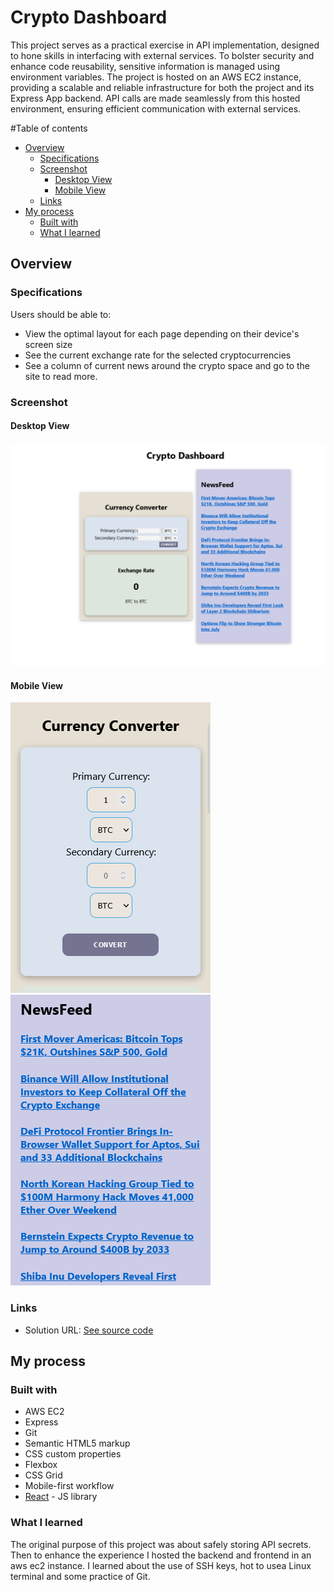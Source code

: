 # Crypto Dashboard

This project serves as a practical exercise in API implementation, designed to hone skills in interfacing with external services. To bolster security and enhance code reusability, sensitive information is managed using environment variables. The project is hosted on an AWS EC2 instance, providing a scalable and reliable infrastructure for both the project and its Express App backend. API calls are made seamlessly from this hosted environment, ensuring efficient communication with external services.  

#Table of contents

- [Overview](#overview)
  - [Specifications](#specifications)
  - [Screenshot](#screenshot)
      - [Desktop View](#desktop-view)
      - [Mobile View](#mobile-view)
  - [Links](#links)
- [My process](#my-process)
  - [Built with](#built-with)
  - [What I learned](#what-i-learned)

## Overview

### Specifications

Users should be able to:

- View the optimal layout for each page depending on their device's screen size
- See the current exchange rate for the selected cryptocurrencies
- See a column of current news around the crypto space and go to the site to read more.

### Screenshot

#### Desktop View

![](./public/screenshots/desktop-view.png)

#### Mobile View

![](./public/screenshots/mobile-view-1.png)
![](./public/screenshots/mobile-view-2.png)

### Links

- Solution URL: [See source code](https://github.com/davidbriseo/crypto-dashboard/tree/main)

## My process

### Built with

- AWS EC2
- Express
- Git
- Semantic HTML5 markup
- CSS custom properties
- Flexbox
- CSS Grid
- Mobile-first workflow
- [React](https://reactjs.org/) - JS library

### What I learned

The original purpose of this project was about safely storing API secrets. Then to enhance the experience I hosted the backend and frontend in an aws ec2 instance. I learned about the use of SSH keys, hot to usea Linux terminal and some practice of Git. 
